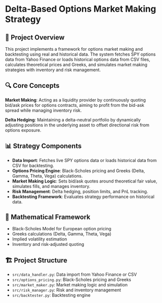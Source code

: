 # Delta-Based Options Market Making Strategy

## 🎯 Project Overview
This project implements a framework for options market making and backtesting using real and historical data. The system fetches SPY options data from Yahoo Finance or loads historical options data from CSV files, calculates theoretical prices and Greeks, and simulates market making strategies with inventory and risk management.

## 🔍 Core Concepts
**Market Making**: Acting as a liquidity provider by continuously quoting bid/ask prices for options contracts, aiming to profit from the bid-ask spread while managing inventory risk.

**Delta Hedging**: Maintaining a delta-neutral portfolio by dynamically adjusting positions in the underlying asset to offset directional risk from options exposure.

## 📊 Strategy Components
- **Data Import**: Fetches live SPY options data or loads historical data from CSV for backtesting.
- **Options Pricing Engine**: Black-Scholes pricing and Greeks (Delta, Gamma, Theta, Vega) calculations.
- **Market Making Logic**: Sets bid/ask quotes around theoretical fair value, simulates fills, and manages inventory.
- **Risk Management**: Delta hedging, position limits, and PnL tracking.
- **Backtesting Framework**: Evaluates strategy performance on historical data.

## 🧮 Mathematical Framework
- Black-Scholes Model for European option pricing
- Greeks calculations (Delta, Gamma, Theta, Vega)
- Implied volatility estimation
- Inventory and risk-adjusted quoting

## 🏗️ Project Structure
- `src/data_handler.py`: Data import from Yahoo Finance or CSV
- `src/options_pricing.py`: Black-Scholes pricing and Greeks
- `src/market_maker.py`: Market making logic and simulation
- `src/risk_manager.py`: Risk and inventory management
- `src/backtester.py`: Backtesting engine

